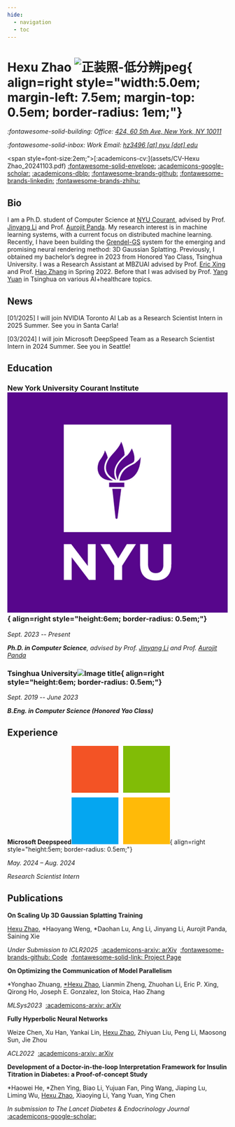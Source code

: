```yaml
---
hide:
  - navigation
  - toc
---
```


# Hexu Zhao ![正装照-低分辨jpeg](https://github.com/TarzanZhao/TarzanZhao.github.io/assets/45677459/c696c62c-2238-41aa-ba9d-03658ec04d8a){ align=right style="width:5.0em; margin-left: 7.5em; margin-top: 0.5em; border-radius: 1em;"}

*:fontawesome-solid-building: Office: [424, 60 5th Ave, New York, NY 10011](https://maps.app.goo.gl/N7m2fM5EbM3TToB79)*

*:fontawesome-solid-inbox: Work Email: [hz3496 [at] nyu [dot] edu](mailto:hz3496@nyu.edu)*


<span style=font-size:2em;">[:academicons-cv:](assets/CV-Hexu Zhao_20241103.pdf) [:fontawesome-solid-envelope:](mailto:hz3496@nyu.edu) [:academicons-google-scholar:](https://scholar.google.com/citations?hl=en&user=ylKFMAkAAAAJ) [:academicons-dblp:](https://dblp.org/pid/293/9714.html) [:fontawesome-brands-github:](https://github.com/TarzanZhao) [:fontawesome-brands-linkedin:](https://www.linkedin.com/in/hexu-zhao-203304244/) [:fontawesome-brands-zhihu:](https://www.zhihu.com/people/zhao-he-xu-61)</span>

## Bio

I am a Ph.D. student of Computer Science at [NYU Courant](https://cs.nyu.edu/home/index.html), advised by Prof. [Jinyang Li](https://www.news.cs.nyu.edu/~jinyang/) and Prof. [Aurojit Panda](https://cs.nyu.edu/~apanda/). My research interest is in machine learning systems, with a current focus on distributed machine learning. Recently, I have been building the [Grendel-GS](https://github.com/nyu-systems/Grendel-GS) system for the emerging and promising neural rendering method: 3D Gaussian Splatting. Previously, I obtained my bachelor’s degree in 2023 from Honored Yao Class, Tsinghua University. I was a Research Assistant at MBZUAI advised by Prof. [Eric Xing](http://www.cs.cmu.edu/~epxing/) and Prof. [Hao Zhang](https://cseweb.ucsd.edu/~haozhang/) in Spring 2022. Before that I was advised by Prof. [Yang Yuan](http://people.iiis.tsinghua.edu.cn/~yuanyang/en.html) in Tsinghua on various AI+healthcare topics. 

## News

[01/2025] I will join NVIDIA Toronto AI Lab as a Research Scientist Intern in 2025 Summer. See you in Santa Carla!

[03/2024] I will join Microsoft DeepSpeed Team as a Research Scientist Intern in 2024 Summer. See you in Seattle!

## Education

### New York University Courant Institute![Image title](images/nyu.png){ align=right style="height:6em; border-radius: 0.5em;"}

*Sept. 2023 -- Present*

***Ph.D. in Computer Science**, advised by Prof. [Jinyang Li](https://www.news.cs.nyu.edu/~jinyang/) and Prof. [Aurojit Panda](https://cs.nyu.edu/~apanda/)*

### Tsinghua University![Image title](https://github.com/TarzanZhao/TarzanZhao.github.io/assets/45677459/cdd93597-e2c5-472f-bfb2-7e0fb20961b7){ align=right style="height:6em; border-radius: 0.5em;"}

*Sept. 2019 -- June 2023*

***B.Eng. in Computer Science (Honored Yao Class)***

## Experience

**Microsoft Deepspeed**![Image title](images/ms.png){ align=right style="height:5em; border-radius: 0.5em;"}

*May. 2024 – Aug. 2024*

*Research Scientist Intern*

## Publications

**On Scaling Up 3D Gaussian Splatting Training**

<u>Hexu Zhao</u>, \*Haoyang Weng, \*Daohan Lu, Ang Li, Jinyang Li, Aurojit Panda, Saining Xie

*Under Submission to ICLR2025*&nbsp;&nbsp;[:academicons-arxiv: arXiv](https://arxiv.org/abs/2406.18533)&nbsp;&nbsp;[:fontawesome-brands-github: Code](https://github.com/nyu-systems/Grendel-GS)&nbsp;&nbsp;[:fontawesome-solid-link: Project Page](https://daohanlu.github.io/scaling-up-3dgs/)

**On Optimizing the Communication of Model Parallelism**

\*Yonghao Zhuang, <u>\*Hexu Zhao</u>, Lianmin Zheng, Zhuohan Li, Eric P. Xing, Qirong Ho, Joseph E. Gonzalez, Ion Stoica, Hao Zhang

*MLSys2023*&nbsp;&nbsp;[:academicons-arxiv: arXiv](https://arxiv.org/pdf/2211.05322.pdf)&nbsp;&nbsp;

**Fully Hyperbolic Neural Networks**

Weize Chen, Xu Han, Yankai Lin, <u>Hexu Zhao</u>, Zhiyuan Liu, Peng Li, Maosong Sun, Jie Zhou

*ACL2022*&nbsp;&nbsp;[:academicons-arxiv: arXiv](https://arxiv.org/pdf/2105.14686.pdf)&nbsp;&nbsp;

**Development of a Doctor-in-the-loop Interpretation Framework for Insulin Titration in Diabetes: a Proof-of-concept Study**

\*Haowei He, \*Zhen Ying, Biao Li, Yujuan Fan, Ping Wang, Jiaping Lu, Liming Wu, <u>Hexu Zhao</u>, Xiaoying Li, Yang Yuan, Ying Chen

*In submission to The Lancet Diabetes & Endocrinology Journal*&nbsp;&nbsp; [:academicons-google-scholar:](https://scholar.google.com/citations?view_op=view_citation&hl=en&user=ylKFMAkAAAAJ&citation_for_view=ylKFMAkAAAAJ:d1gkVwhDpl0C)&nbsp;&nbsp;
